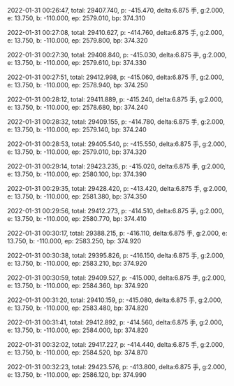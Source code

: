 2022-01-31 00:26:47, total: 29407.740, p: -415.470, delta:6.875 手, g:2.000, e: 13.750, b: -110.000, ep: 2579.010, bp: 374.310

2022-01-31 00:27:08, total: 29410.627, p: -414.760, delta:6.875 手, g:2.000, e: 13.750, b: -110.000, ep: 2579.800, bp: 374.320

2022-01-31 00:27:30, total: 29408.840, p: -415.030, delta:6.875 手, g:2.000, e: 13.750, b: -110.000, ep: 2579.610, bp: 374.330

2022-01-31 00:27:51, total: 29412.998, p: -415.060, delta:6.875 手, g:2.000, e: 13.750, b: -110.000, ep: 2578.940, bp: 374.250

2022-01-31 00:28:12, total: 29411.889, p: -415.240, delta:6.875 手, g:2.000, e: 13.750, b: -110.000, ep: 2578.680, bp: 374.240

2022-01-31 00:28:32, total: 29409.155, p: -414.780, delta:6.875 手, g:2.000, e: 13.750, b: -110.000, ep: 2579.140, bp: 374.240

2022-01-31 00:28:53, total: 29405.540, p: -415.550, delta:6.875 手, g:2.000, e: 13.750, b: -110.000, ep: 2579.010, bp: 374.320

2022-01-31 00:29:14, total: 29423.235, p: -415.020, delta:6.875 手, g:2.000, e: 13.750, b: -110.000, ep: 2580.100, bp: 374.390

2022-01-31 00:29:35, total: 29428.420, p: -413.420, delta:6.875 手, g:2.000, e: 13.750, b: -110.000, ep: 2581.380, bp: 374.350

2022-01-31 00:29:56, total: 29412.273, p: -414.510, delta:6.875 手, g:2.000, e: 13.750, b: -110.000, ep: 2580.770, bp: 374.410

2022-01-31 00:30:17, total: 29388.215, p: -416.110, delta:6.875 手, g:2.000, e: 13.750, b: -110.000, ep: 2583.250, bp: 374.920

2022-01-31 00:30:38, total: 29395.826, p: -416.150, delta:6.875 手, g:2.000, e: 13.750, b: -110.000, ep: 2583.210, bp: 374.920

2022-01-31 00:30:59, total: 29409.527, p: -415.000, delta:6.875 手, g:2.000, e: 13.750, b: -110.000, ep: 2584.360, bp: 374.920

2022-01-31 00:31:20, total: 29410.159, p: -415.080, delta:6.875 手, g:2.000, e: 13.750, b: -110.000, ep: 2583.480, bp: 374.820

2022-01-31 00:31:41, total: 29412.892, p: -414.560, delta:6.875 手, g:2.000, e: 13.750, b: -110.000, ep: 2584.000, bp: 374.820

2022-01-31 00:32:02, total: 29417.227, p: -414.440, delta:6.875 手, g:2.000, e: 13.750, b: -110.000, ep: 2584.520, bp: 374.870

2022-01-31 00:32:23, total: 29423.576, p: -413.800, delta:6.875 手, g:2.000, e: 13.750, b: -110.000, ep: 2586.120, bp: 374.990